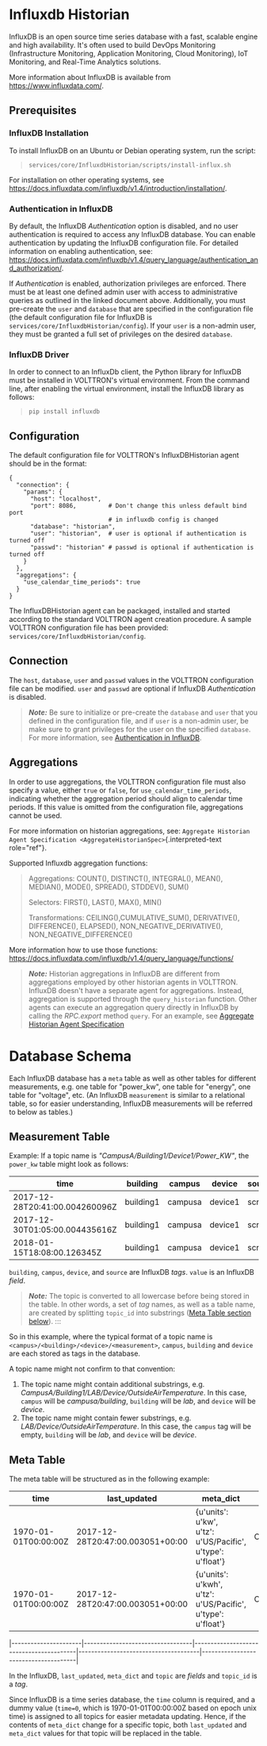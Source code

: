 # Influxdb Historian

InfluxDB is an open source time series database with a fast, scalable
engine and high availability. It\'s often used to build DevOps
Monitoring (Infrastructure Monitoring, Application Monitoring, Cloud
Monitoring), IoT Monitoring, and Real-Time Analytics solutions.

More information about InfluxDB is available from
<https://www.influxdata.com/>.

## Prerequisites

### InfluxDB Installation

To install InfluxDB on an Ubuntu or Debian operating system, run the
script:

>     services/core/InfluxdbHistorian/scripts/install-influx.sh

For installation on other operating systems, see
<https://docs.influxdata.com/influxdb/v1.4/introduction/installation/>.

### Authentication in InfluxDB

By default, the InfluxDB *Authentication* option is disabled, and no
user authentication is required to access any InfluxDB database. You can
enable authentication by updating the InfluxDB configuration file. For
detailed information on enabling authentication, see:
<https://docs.influxdata.com/influxdb/v1.4/query_language/authentication_and_authorization/>.

If *Authentication* is enabled, authorization privileges are enforced.
There must be at least one defined admin user with access to
administrative queries as outlined in the linked document above.
Additionally, you must pre-create the `user` and `database` that are
specified in the configuration file (the default configuration file for
InfluxDB is `services/core/InfluxdbHistorian/config`). If your `user` is
a non-admin user, they must be granted a full set of privileges on the
desired `database`.

### InfluxDB Driver

In order to connect to an InfluxDb client, the Python library for
InfluxDB must be installed in VOLTTRON\'s virtual environment. From the
command line, after enabling the virtual environment, install the
InfluxDB library as follows:

>     pip install influxdb

## Configuration

The default configuration file for VOLTTRON\'s InfluxDBHistorian agent
should be in the format:

``` {.python}
{
  "connection": {
    "params": {
      "host": "localhost",
      "port": 8086,         # Don't change this unless default bind port
                            # in influxdb config is changed
      "database": "historian",
      "user": "historian",  # user is optional if authentication is turned off
      "passwd": "historian" # passwd is optional if authentication is turned off
    }
  },
  "aggregations": {
    "use_calendar_time_periods": true
  }
}
```

The InfluxDBHistorian agent can be packaged, installed and started
according to the standard VOLTTRON agent creation procedure. A sample
VOLTTRON configuration file has been provided:
`services/core/InfluxdbHistorian/config`.



## Connection

The `host`, `database`, `user` and `passwd` values in the VOLTTRON
configuration file can be modified. `user` and `passwd` are optional if
InfluxDB *Authentication* is disabled.

> **_Note:_**
Be sure to initialize or pre-create the `database` and `user` that you
defined in the configuration file, and if `user` is a non-admin user, be
make sure to grant privileges for the user on the specified `database`.
For more information, see [Authentication in
InfluxDB](#authentication-in-influxdb).


## Aggregations

In order to use aggregations, the VOLTTRON configuration file must also
specify a value, either `true` or `false`, for
`use_calendar_time_periods`, indicating whether the aggregation period
should align to calendar time periods. If this value is omitted from the
configuration file, aggregations cannot be used.

For more information on historian aggregations, see:
`Aggregate Historian Agent Specification <AggregateHistorianSpec>`{.interpreted-text
role="ref"}.

Supported Influxdb aggregation functions:

> Aggregations: COUNT(), DISTINCT(), INTEGRAL(), MEAN(), MEDIAN(),
> MODE(), SPREAD(), STDDEV(), SUM()
>
> Selectors: FIRST(), LAST(), MAX(), MIN()
>
> Transformations: CEILING(),CUMULATIVE_SUM(), DERIVATIVE(),
> DIFFERENCE(), ELAPSED(), NON_NEGATIVE_DERIVATIVE(),
> NON_NEGATIVE_DIFFERENCE()

More information how to use those functions:
<https://docs.influxdata.com/influxdb/v1.4/query_language/functions/>

> **_Note:_** 
Historian aggregations in InfluxDB are different from aggregations
employed by other historian agents in VOLTTRON. InfluxDB doesn\'t have a
separate agent for aggregations. Instead, aggregation is supported
through the `query_historian` function. Other agents can execute an
aggregation query directly in InfluxDB by calling the *RPC.export*
method `query`. For an example, see 
[Aggregate Historian Agent Specification](https://volttron.readthedocs.io/en/develop/developing-volttron/developing-agents/specifications/aggregate.html)
 

# Database Schema

Each InfluxDB database has a `meta` table as well as other tables for
different measurements, e.g. one table for \"power_kw\", one table for
\"energy\", one table for \"voltage\", etc. (An InfluxDB `measurement`
is similar to a relational table, so for easier understanding, InfluxDB
measurements will be referred to below as tables.)

## Measurement Table

Example: If a topic name is *\"CampusA/Building1/Device1/Power_KW\"*,
the `power_kw` table might look as follows:

  |time                            | building  | campus  | device   | source  | value |
  |--------------------------------|-----------|---------|----------|---------|-------|
  |2017-12-28T20:41:00.004260096Z  | building1 | campusa | device1  | scrape  | 123.4 |
  |2017-12-30T01:05:00.004435616Z  | building1 | campusa | device1  | scrape  | 567.8 |
  |2018-01-15T18:08:00.126345Z     | building1 | campusa | device1  | scrape  | 10    |
 
`building`, `campus`, `device`, and `source` are InfluxDB *tags*.
`value` is an InfluxDB *field*.

> **_Note:_** 
The topic is converted to all lowercase before being stored in the
table. In other words, a set of *tag* names, as well as a table name,
are created by splitting `topic_id` into substrings ([Meta Table section below](#Meta-Table)).
:::

So in this example, where the typical format of a topic name is
`<campus>/<building>/<device>/<measurement>`, `campus`, `building` and
`device` are each stored as tags in the database.

A topic name might not confirm to that convention:

1. The topic name might contain additional substrings, e.g.  *CampusA/Building1/LAB/Device/OutsideAirTemperature*. 
In this case, `campus` will be *campusa/building*, `building` will be *lab*, and `device` will be *device*.
2. The topic name might contain fewer substrings, e.g. *LAB/Device/OutsideAirTemperature*. In this case, the `campus` 
tag will be empty, `building` will be *lab*, and `device` will be  *device*.

## Meta Table

The meta table will be structured as in the following example:

  
  |time                  |  last_updated                    |               meta_dict                 |    topic                             |       topic_id                       |
  |----------------------|----------------------------------|-----------------------------------------|--------------------------------------|--------------------------------------|
  |1970-01-01T00:00:00Z  | 2017-12-28T20:47:00.003051+00:00 | {u\'units\': u\'kw\',<br> u\'tz\': u\'US/Pacific\', <br> u\'type\': u\'float\'} |  CampusA/Building1/Device1/Power_KW  |  campusa/building1/device1/power_kw  |
  |1970-01-01T00:00:00Z  | 2017-12-28T20:47:00.003051+00:00 | {u\'units\': u\'kwh\',<br> u\'tz\':  u\'US/Pacific\',<br> u\'type\': u\'float\'} | CampusA/Building1/Device1/Energy_KWH | campusa/building1/device1/energy_kwh |
                                                                                                       
  |----------------------|----------------------------------|-----------------------------------------|--------------------------------------|--------------------------------------|

In the InfluxDB, `last_updated`, `meta_dict` and `topic` are *fields* and `topic_id` is a *tag*.

Since InfluxDB is a time series database, the `time` column is required, and a dummy value 
(`time=0`, which is 1970-01-01T00:00:00Z based on epoch unix time) is assigned to all topics for easier metadata 
updating. Hence, if the contents of `meta_dict` change for a specific topic, both `last_updated` and `meta_dict` values 
for that topic will be replaced in the table.
